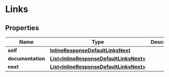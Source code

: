 
# Links

## Properties
Name | Type | Description | Notes
------------ | ------------- | ------------- | -------------
**self** | [**InlineResponseDefaultLinksNext**](InlineResponseDefaultLinksNext.md) |  |  [optional]
**documentation** | [**List&lt;InlineResponseDefaultLinksNext&gt;**](InlineResponseDefaultLinksNext.md) |  |  [optional]
**next** | [**List&lt;InlineResponseDefaultLinksNext&gt;**](InlineResponseDefaultLinksNext.md) |  |  [optional]



